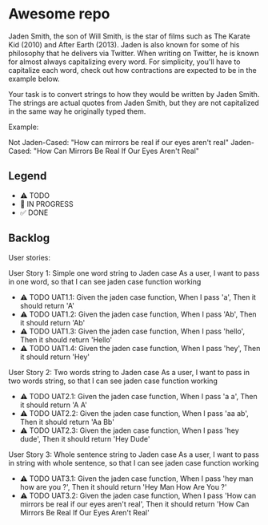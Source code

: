 # Awesome repo

Jaden Smith, the son of Will Smith, is the star of films such as The Karate Kid (2010) and After Earth (2013). Jaden is also known for some of his philosophy that he delivers via Twitter. When writing on Twitter, he is known for almost always capitalizing every word. For simplicity, you'll have to capitalize each word, check out how contractions are expected to be in the example below.

Your task is to convert strings to how they would be written by Jaden Smith. The strings are actual quotes from Jaden Smith, but they are not capitalized in the same way he originally typed them.

Example:

Not Jaden-Cased: "How can mirrors be real if our eyes aren't real"
Jaden-Cased:     "How Can Mirrors Be Real If Our Eyes Aren't Real"

## Legend
- ⚠ TODO
- 🚧 IN PROGRESS
- ✅ DONE

## Backlog

User stories:

User Story 1: Simple one word string to Jaden case
As a user, I want to pass in one word, so that I can see jaden case function working

- ⚠ TODO UAT1.1: Given the jaden case function, When I pass 'a', Then it should return 'A'
- ⚠ TODO UAT1.2: Given the jaden case function, When I pass 'Ab', Then it should return 'Ab'
- ⚠ TODO UAT1.3: Given the jaden case function, When I pass 'hello', Then it should return 'Hello'
- ⚠ TODO UAT1.4: Given the jaden case function, When I pass 'hey', Then it should return 'Hey'

User Story 2: Two words string to Jaden case
As a user, I want to pass in two words string, so that I can see jaden case function working
- ⚠ TODO UAT2.1: Given the jaden case function, When I pass 'a a', Then it should return 'A A'
- ⚠ TODO UAT2.2: Given the jaden case function, When I pass 'aa ab', Then it should return 'Aa Bb'
- ⚠ TODO UAT2.3: Given the jaden case function, When I pass 'hey dude', Then it should return 'Hey Dude'

User Story 3: Whole sentence string to Jaden case
As a user, I want to pass in string with whole sentence, so that I can see jaden case function working
- ⚠ TODO UAT3.1: Given the jaden case function, When I pass 'hey man how are you ?', Then it should return 'Hey Man How Are You ?'
- ⚠ TODO UAT3.2: Given the jaden case function, When I pass 'How can mirrors be real if our eyes aren't real', Then it should return 'How Can Mirrors Be Real If Our Eyes Aren't Real'